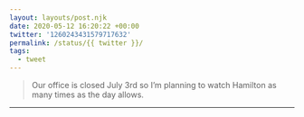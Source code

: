 ```yaml
---
layout: layouts/post.njk
date: 2020-05-12 16:20:22 +00:00
twitter: '1260243431579717632'
permalink: /status/{{ twitter }}/
tags: 
  - tweet
---
```


> Our office is closed July 3rd so I’m planning to watch Hamilton as many times as the day allows.

---
